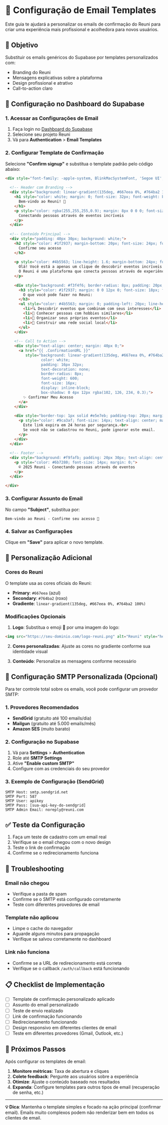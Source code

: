 # 📧 Configuração de Email Templates

Este guia te ajudará a personalizar os emails de confirmação do Reuni para criar uma experiência mais profissional e acolhedora para novos usuários.

## 🎯 Objetivo

Substituir os emails genéricos do Supabase por templates personalizados com:
- Branding do Reuni
- Mensagens explicativas sobre a plataforma
- Design profissional e atrativo
- Call-to-action claro

## 🔧 Configuração no Dashboard do Supabase

### 1. Acessar as Configurações de Email

1. Faça login no [Dashboard do Supabase](https://supabase.com/dashboard)
2. Selecione seu projeto Reuni
3. Vá para **Authentication** > **Email Templates**

### 2. Configurar Template de Confirmação

Selecione **"Confirm signup"** e substitua o template padrão pelo código abaixo:

```html
<div style="font-family: -apple-system, BlinkMacSystemFont, 'Segoe UI', Roboto, sans-serif; max-width: 600px; margin: 0 auto; background: #ffffff;">
  
  <!-- Header com Branding -->
  <div style="background: linear-gradient(135deg, #667eea 0%, #764ba2 100%); padding: 40px 20px; text-align: center; border-radius: 12px 12px 0 0;">
    <h1 style="color: white; margin: 0; font-size: 32px; font-weight: bold;">
      Bem-vindo ao Reuni! 🎉
    </h1>
    <p style="color: rgba(255,255,255,0.9); margin: 8px 0 0 0; font-size: 16px;">
      Conectando pessoas através de eventos incríveis
    </p>
  </div>
  
  <!-- Conteúdo Principal -->
  <div style="padding: 40px 30px; background: white;">
    <h2 style="color: #1f2937; margin-bottom: 20px; font-size: 24px; font-weight: 600;">
      Confirme seu acesso
    </h2>
    
    <p style="color: #4b5563; line-height: 1.6; margin-bottom: 24px; font-size: 16px;">
      Olá! Você está a apenas um clique de descobrir eventos incríveis na sua região. 
      O Reuni é uma plataforma que conecta pessoas através de experiências únicas e memoráveis.
    </p>
    
    <div style="background: #f3f4f6; border-radius: 8px; padding: 20px; margin: 24px 0;">
      <h3 style="color: #1f2937; margin: 0 0 12px 0; font-size: 18px; font-weight: 600;">
        O que você pode fazer no Reuni:
      </h3>
      <ul style="color: #4b5563; margin: 0; padding-left: 20px; line-height: 1.6;">
        <li>🔍 Descobrir eventos que combinam com seus interesses</li>
        <li>👥 Conhecer pessoas com hobbies similares</li>
        <li>📅 Organizar seus próprios eventos</li>
        <li>🌟 Construir uma rede social local</li>
      </ul>
    </div>
    
    <!-- Call to Action -->
    <div style="text-align: center; margin: 40px 0;">
      <a href="{{ .ConfirmationURL }}" 
         style="background: linear-gradient(135deg, #667eea 0%, #764ba2 100%); 
                color: white; 
                padding: 16px 32px; 
                text-decoration: none; 
                border-radius: 8px; 
                font-weight: 600; 
                font-size: 16px;
                display: inline-block;
                box-shadow: 0 4px 12px rgba(102, 126, 234, 0.3);">
        ✨ Confirmar Meu Acesso
      </a>
    </div>
    
    <div style="border-top: 1px solid #e5e7eb; padding-top: 20px; margin-top: 30px;">
      <p style="color: #9ca3af; font-size: 14px; text-align: center; margin: 0;">
        Este link expira em 24 horas por segurança.<br>
        Se você não se cadastrou no Reuni, pode ignorar este email.
      </p>
    </div>
  </div>
  
  <!-- Footer -->
  <div style="background: #f9fafb; padding: 20px 30px; text-align: center; border-radius: 0 0 12px 12px;">
    <p style="color: #6b7280; font-size: 14px; margin: 0;">
      © 2025 Reuni - Conectando pessoas através de eventos
    </p>
  </div>
  
</div>
```

### 3. Configurar Assunto do Email

No campo **"Subject"**, substitua por:
```
Bem-vindo ao Reuni - Confirme seu acesso 🎉
```

### 4. Salvar as Configurações

Clique em **"Save"** para aplicar o novo template.

## 🎨 Personalização Adicional

### Cores do Reuni
O template usa as cores oficiais do Reuni:
- **Primary**: `#667eea` (azul)
- **Secondary**: `#764ba2` (roxo)
- **Gradiente**: `linear-gradient(135deg, #667eea 0%, #764ba2 100%)`

### Modificações Opcionais

1. **Logo**: Substitua o emoji 🎉 por uma imagem do logo:
```html
<img src="https://seu-dominio.com/logo-reuni.png" alt="Reuni" style="height: 40px;">
```

2. **Cores personalizadas**: Ajuste as cores no gradiente conforme sua identidade visual

3. **Conteúdo**: Personalize as mensagens conforme necessário

## 🔧 Configuração SMTP Personalizada (Opcional)

Para ter controle total sobre os emails, você pode configurar um provedor SMTP:

### 1. Provedores Recomendados
- **SendGrid** (gratuito até 100 emails/dia)
- **Mailgun** (gratuito até 5.000 emails/mês)
- **Amazon SES** (muito barato)

### 2. Configuração no Supabase

1. Vá para **Settings** > **Authentication**
2. Role até **SMTP Settings**
3. Ative **"Enable custom SMTP"**
4. Configure com as credenciais do seu provedor

### 3. Exemplo de Configuração (SendGrid)
```
SMTP Host: smtp.sendgrid.net
SMTP Port: 587
SMTP User: apikey
SMTP Pass: [sua-api-key-do-sendgrid]
SMTP Admin Email: noreply@reuni.com
```

## ✅ Teste da Configuração

1. Faça um teste de cadastro com um email real
2. Verifique se o email chegou com o novo design
3. Teste o link de confirmação
4. Confirme se o redirecionamento funciona

## 🚨 Troubleshooting

### Email não chegou
- Verifique a pasta de spam
- Confirme se o SMTP está configurado corretamente
- Teste com diferentes provedores de email

### Template não aplicou
- Limpe o cache do navegador
- Aguarde alguns minutos para propagação
- Verifique se salvou corretamente no dashboard

### Link não funciona
- Confirme se a URL de redirecionamento está correta
- Verifique se o callback `/auth/callback` está funcionando

## 📋 Checklist de Implementação

- [ ] Template de confirmação personalizado aplicado
- [ ] Assunto do email personalizado
- [ ] Teste de envio realizado
- [ ] Link de confirmação funcionando
- [ ] Redirecionamento funcionando
- [ ] Design responsivo em diferentes clientes de email
- [ ] Teste em diferentes provedores (Gmail, Outlook, etc.)

## 🎯 Próximos Passos

Após configurar os templates de email:

1. **Monitore métricas**: Taxa de abertura e cliques
2. **Colete feedback**: Pergunte aos usuários sobre a experiência
3. **Otimize**: Ajuste o conteúdo baseado nos resultados
4. **Expanda**: Configure templates para outros tipos de email (recuperação de senha, etc.)

---

**💡 Dica**: Mantenha o template simples e focado na ação principal (confirmar email). Emails muito complexos podem não renderizar bem em todos os clientes de email.